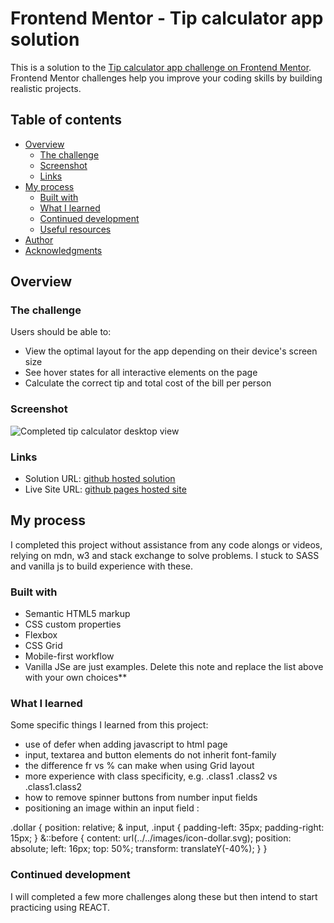 # Frontend Mentor - Tip calculator app solution

This is a solution to the [Tip calculator app challenge on Frontend Mentor](https://www.frontendmentor.io/challenges/tip-calculator-app-ugJNGbJUX). Frontend Mentor challenges help you improve your coding skills by building realistic projects.

## Table of contents

- [Overview](#overview)
  - [The challenge](#the-challenge)
  - [Screenshot](#screenshot)
  - [Links](#links)
- [My process](#my-process)
  - [Built with](#built-with)
  - [What I learned](#what-i-learned)
  - [Continued development](#continued-development)
  - [Useful resources](#useful-resources)
- [Author](#author)
- [Acknowledgments](#acknowledgments)

## Overview

### The challenge

Users should be able to:

- View the optimal layout for the app depending on their device's screen size
- See hover states for all interactive elements on the page
- Calculate the correct tip and total cost of the bill per person

### Screenshot

![Completed tip calculator desktop view](.images/screenshot.png)


### Links

- Solution URL: [github hosted solution](https://github.com/Ricksoc/fem-tip-calculator)
- Live Site URL: [github pages hosted site](https://ricksoc.github.io/fem-tip-calculator/)

## My process

I completed this project without assistance from any code alongs or videos, relying on mdn, w3 and stack exchange to solve problems. I stuck to SASS and vanilla js to build experience with these.

### Built with

- Semantic HTML5 markup
- CSS custom properties
- Flexbox
- CSS Grid
- Mobile-first workflow
- Vanilla JSe are just examples. Delete this note and replace the list above with your own choices**

### What I learned

Some specific things I learned from this project:

- use of defer when adding javascript to html page
- input, textarea and button elements do not inherit font-family
- the difference fr vs % can make when using Grid layout
- more experience with class specificity, e.g. .class1 .class2 vs .class1.class2
- how to remove spinner buttons from number input fields
- positioning an image within an input field :

.dollar {
  position: relative;
  & input,
  .input {
    padding-left: 35px;
    padding-right: 15px;
  }
  &::before {
    content: url(../../images/icon-dollar.svg);
    position: absolute;
    left: 16px;
    top: 50%;
    transform: translateY(-40%);
  }
}

### Continued development

I will completed a few more challenges along these but then intend to start practicing using REACT.
